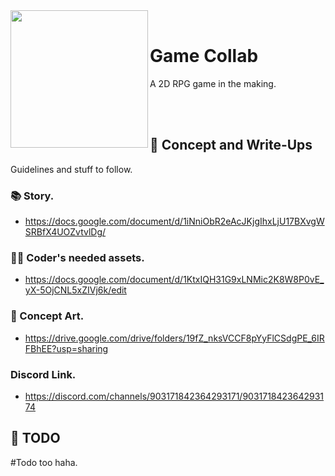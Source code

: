 <div>
  <img width="220"  align="left" src="https://i.ibb.co/sv97PD3/output-onlinegiftools.gif">
  <br>
  <h1>Game Collab</h1>
  <p>A 2D RPG game in the making.</p>
</div>

<br>
<br>

## 🚩 Concept and Write-Ups
Guidelines and stuff to follow.

### 📚 Story.
- https://docs.google.com/document/d/1iNniObR2eAcJKjgIhxLjU17BXvgWSRBfX4UOZvtvlDg/
### 👨‍💻 Coder's needed assets.
- https://docs.google.com/document/d/1KtxIQH31G9xLNMic2K8W8P0vE_yX-5OjCNL5xZIVj6k/edit
### 🎨 Concept Art.
- https://drive.google.com/drive/folders/19fZ_nksVCCF8pYyFlCSdgPE_6IRFBhEE?usp=sharing
### Discord Link.
- https://discord.com/channels/903171842364293171/903171842364293174

## 📅 TODO
#Todo too haha.